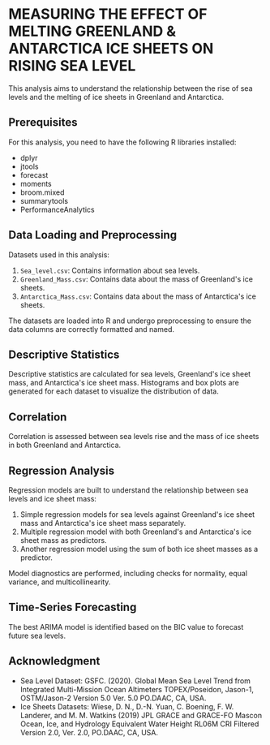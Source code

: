 # MEASURING THE EFFECT OF MELTING GREENLAND & ANTARCTICA ICE SHEETS ON RISING SEA LEVEL

This analysis aims to understand the relationship between the rise of sea levels and the melting of ice sheets in Greenland and Antarctica.

## Prerequisites

For this analysis, you need to have the following R libraries installed:

- dplyr
- jtools
- forecast
- moments
- broom.mixed
- summarytools
- PerformanceAnalytics

## Data Loading and Preprocessing

Datasets used in this analysis:

1. `Sea_level.csv`: Contains information about sea levels.
2. `Greenland_Mass.csv`: Contains data about the mass of Greenland's ice sheets.
3. `Antarctica_Mass.csv`: Contains data about the mass of Antarctica's ice sheets.

The datasets are loaded into R and undergo preprocessing to ensure the data columns are correctly formatted and named.

## Descriptive Statistics

Descriptive statistics are calculated for sea levels, Greenland's ice sheet mass, and Antarctica's ice sheet mass. Histograms and box plots are generated for each dataset to visualize the distribution of data.

## Correlation

Correlation is assessed between sea levels rise and the mass of ice sheets in both Greenland and Antarctica.

## Regression Analysis

Regression models are built to understand the relationship between sea levels and ice sheet mass:

1. Simple regression models for sea levels against Greenland's ice sheet mass and Antarctica's ice sheet mass separately.
2. Multiple regression model with both Greenland's and Antarctica's ice sheet mass as predictors.
3. Another regression model using the sum of both ice sheet masses as a predictor.

Model diagnostics are performed, including checks for normality, equal variance, and multicollinearity.

## Time-Series Forecasting

The best ARIMA model is identified based on the BIC value to forecast future sea levels.

## Acknowledgment 

- Sea Level Dataset: GSFC. (2020). Global Mean Sea Level Trend from Integrated Multi-Mission Ocean Altimeters TOPEX/Poseidon, Jason-1, OSTM/Jason-2 Version 5.0 Ver. 5.0 PO.DAAC, CA, USA.
- Ice Sheets Datasets: Wiese, D. N., D.-N. Yuan, C. Boening, F. W. Landerer, and M. M. Watkins (2019) JPL GRACE and GRACE-FO Mascon Ocean, Ice, and Hydrology Equivalent Water Height RL06M CRI Filtered Version 2.0, Ver. 2.0, PO.DAAC, CA, USA.
